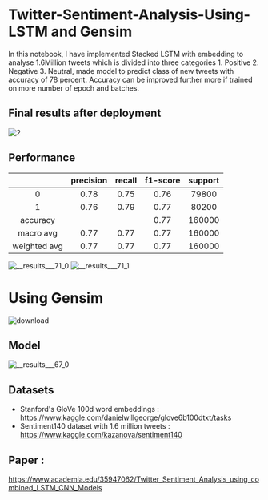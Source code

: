 # Twitter-Sentiment-Analysis-Using-LSTM and Gensim
In this notebook, I have implemented Stacked LSTM with embedding to analyse 1.6Million tweets which is divided into three categories 1. Positive 2. Negative 3. Neutral, made model to predict class of new tweets with accuracy of 78 percent.
Accuracy can be improved further more if trained on more number of epoch and batches.


## Final results after deployment
![2](https://user-images.githubusercontent.com/42632417/111740892-88276380-88ab-11eb-80ba-14bea14bbf64.png)


## Performance
|       | precision | recall | f1-score | support |
| :--: | :--:      | :--:   | :--:     |  :--:   |
|0      | 0.78    |  0.75   |   0.76  |   79800 |
|1      | 0.76    |  0.79   |   0.77   |  80200 |
|accuracy  |        |        |   0.77  |  160000 |
 |macro avg   |    0.77  |    0.77   |   0.77  |  160000 |
 |weighted avg  |     0.77   |   0.77   |   0.77  |  160000 |
 
 
 
 ![__results___71_0](https://user-images.githubusercontent.com/42632417/110976520-fb4e4880-8386-11eb-9c1d-2e9dba59fc6c.png) ![__results___71_1](https://user-images.githubusercontent.com/42632417/110976528-ff7a6600-8386-11eb-85de-27c020f8c486.png)
 
 # Using Gensim
 ![download](https://user-images.githubusercontent.com/42632417/111896580-b8ecd180-8a40-11eb-9df6-4f4f453fa66a.png)



## Model

![__results___67_0](https://user-images.githubusercontent.com/42632417/110977050-abbc4c80-8387-11eb-98c2-8fd62539f630.png)


## Datasets
- Stanford's GloVe 100d word embeddings : https://www.kaggle.com/danielwillgeorge/glove6b100dtxt/tasks
- Sentiment140 dataset with 1.6 million tweets : https://www.kaggle.com/kazanova/sentiment140

## Paper :
https://www.academia.edu/35947062/Twitter_Sentiment_Analysis_using_combined_LSTM_CNN_Models
